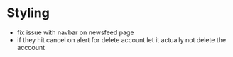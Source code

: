 # Styling

- fix issue with navbar on newsfeed page
- if they hit cancel on alert for delete account let it actually not delete the accoount
